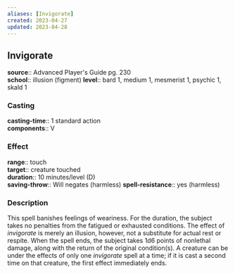 ```yaml
---
aliases: [Invigorate]
created: 2023-04-27
updated: 2023-04-28
---
```


## Invigorate

**source**:: Advanced Player's Guide pg. 230  
**school**:: illusion (figment)
**level**:: bard 1, medium 1, mesmerist 1, psychic 1, skald 1

### Casting

**casting-time**:: 1 standard action  
**components**:: V

### Effect

**range**:: touch  
**target**:: creature touched  
**duration**:: 10 minutes/level (D)  
**saving-throw**:: Will negates (harmless)
**spell-resistance**:: yes (harmless)

### Description

This spell banishes feelings of weariness. For the duration, the subject takes no penalties from the fatigued or exhausted conditions. The effect of *invigorate* is merely an illusion, however, not a substitute for actual rest or respite. When the spell ends, the subject takes 1d6 points of nonlethal damage, along with the return of the original condition(s). A creature can be under the effects of only one *invigorate* spell at a time; if it is cast a second time on that creature, the first effect immediately ends.
